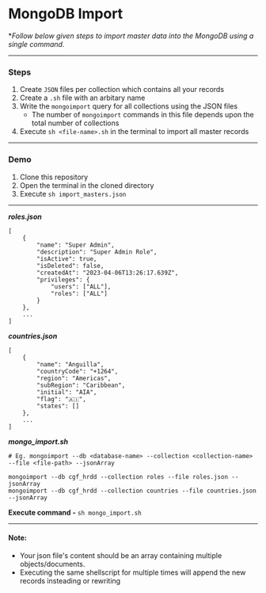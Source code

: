 # MongoDB Import 

**Follow below given steps to import master data into the MongoDB using a single command.*

---

### Steps
1. Create `JSON` files per collection which contains all your records
2. Create a `.sh` file with an arbitary name
3. Write the `mongoimport` query for all collections using the JSON files
   - The number of `mongoimport` commands in this file depends upon the total number of collections
4. Execute `sh <file-name>.sh` in the terminal to import all master records 

---

### Demo
1. Clone this repository
2. Open the terminal in the cloned directory
3. Execute `sh import_masters.json`

---

***roles.json***

```
[
    {
        "name": "Super Admin",
        "description": "Super Admin Role",
        "isActive": true,
        "isDeleted": false,
        "createdAt": "2023-04-06T13:26:17.639Z",
        "privileges": {
            "users": ["ALL"],
            "roles": ["ALL"]
        }
    },
    ...
]
```

***countries.json***

```
[
    {
        "name": "Anguilla",
        "countryCode": "+1264",
        "region": "Americas",
        "subRegion": "Caribbean",
        "initial": "AIA",
        "flag": "🇦🇮",
        "states": []
    },
    ...
]
```

***mongo_import.sh***
```
# Eg. mongoimport --db <database-name> --collection <collection-name> --file <file-path> --jsonArray

mongoimport --db cgf_hrdd --collection roles --file roles.json --jsonArray
mongoimport --db cgf_hrdd --collection countries --file countries.json --jsonArray
```

**Execute command -** ```sh mongo_import.sh```

---

#### Note:
- Your json file's content should be an array containing multiple objects/documents.
- Executing the same shellscript for multiple times will append the new records insteading or rewriting
